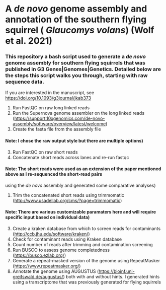 # A <em> de novo </em> genome assembly and annotation of the southern flying squirrel (<em> Glaucomys volans</em>) (Wolf et al. 2021)
### This repository a bash script used to generate a <em> de novo </em> genome assembly for southern flying squirrels that was published in G3 Genes|Genomes|Genetics. Detailed below are the steps this script walks you through, starting with raw sequence data.

If you are interested in the manuscript, see https://doi.org/10.1093/g3journal/jkab373

1. Run FastQC on raw long linked reads
1. Run the Supernova genome assembler on the long linked reads (https://support.10xgenomics.com/de-novo-assembly/software/overview/latest/welcome)
1. Create the fasta file from the assembly file
#### Note: I chose the raw output style but there are multiple options)
3. Run FastQC on raw short reads
4. Concatenate short reads across lanes and re-run fastqc
#### Note: The short reads were used as an extension of the paper mentioned above as I re-sequenced the short-read pairs
using the <em> de novo </em> assembly and generated some comparative analyses)
1. Trim the concatenated short reads using trimmomatic (http://www.usadellab.org/cms/?page=trimmomatic) 
#### Note: There are various customizable paramaters here and will require specific input based on individual data)
3. Create a kraken database from which to screen reads for contaminants (http://ccb.jhu.edu/software/kraken/)
4. Check for contaminant reads using Kraken database
5. Count number of reads after trimming and contamination screening
6. Run BUSCO to assess genome completedness (https://busco.ezlab.org/)
7. Generate a repeat-masked version of the genome using RepeatMasker (https://www.repeatmasker.org/)
8. Annotate the genome using AUGUSTUS (https://bioinf.uni-greifswald.de/augustus/) both with and without hints. I generated hints using a transcriptome that was previously generated for flying squirrels
